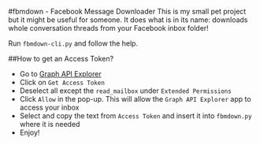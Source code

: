#fbmdown - Facebook Message Downloader
This is my small pet project but it might be useful for someone.
It does what is in its name: downloads whole conversation threads from your Facebook inbox folder!

Run `fbmdown-cli.py` and follow the help.

##How to get an Access Token?
- Go to [Graph API Explorer](https://developers.facebook.com/tools/explorer)
- Click on `Get Access Token`
- Deselect all except the `read_mailbox` under `Extended Permissions`
- Click `Allow` in the pop-up. This will allow the `Graph API Explorer` app to access your inbox
- Select and copy the text from `Access Token` and insert it into `fbmdown.py` where it is needed
- Enjoy!

